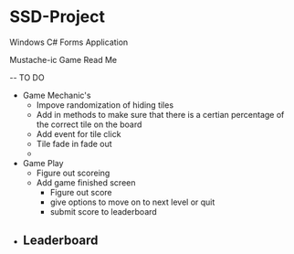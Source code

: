 SSD-Project
===========

Windows C# Forms Application

Mustache-ic Game Read Me

--
TO DO
- Game Mechanic's
  - Impove randomization of hiding tiles
  - Add in methods to make sure that there is a certian percentage of the correct tile on the board
  - Add event for tile click
  - Tile fade in fade out
  - 
- Game Play
  - Figure out scoreing
  - Add game finished screen
    - Figure out score
    - give options to move on to next level or quit
    - submit score to leaderboard
- Leaderboard
  - 

